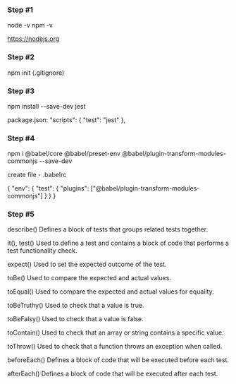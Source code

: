 ### Step #1

node -v
npm -v

https://nodejs.org

### Step #2

npm init
(.gitignore)

### Step #3

npm install --save-dev jest

package.json:
"scripts": {
   "test": "jest"
 },

### Step #4

npm i @babel/core @babel/preset-env @babel/plugin-transform-modules-commonjs --save-dev

create file - .babelrc

{
 "env": {
   "test": {
     "plugins": ["@babel/plugin-transform-modules-commonjs"]
   }
 }
}

### Step #5

describe()
Defines a block of tests that groups related tests together.

it(), test()
Used to define a test and contains a block of code that performs a test functionality check.

expect()
Used to set the expected outcome of the test.

toBe()
Used to compare the expected and actual values.

toEqual()
Used to compare the expected and actual values for equality.

toBeTruthy()
Used to check that a value is true.

toBeFalsy()
Used to check that a value is false.

toContain()
Used to check that an array or string contains a specific value.

toThrow()
Used to check that a function throws an exception when called.

beforeEach()
Defines a block of code that will be executed before each test.

afterEach()
Defines a block of code that will be executed after each test.







